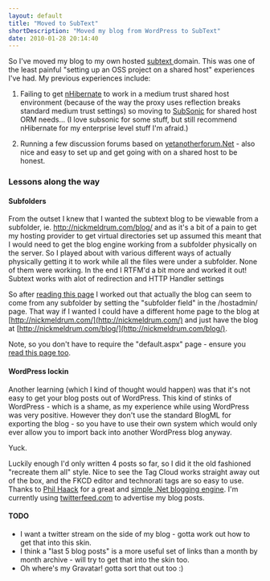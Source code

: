 ```yaml
---
layout: default
title: "Moved to SubText"
shortDescription: "Moved my blog from WordPress to SubText"
date: 2010-01-28 20:14:40
---
```

So I've moved my blog to my own hosted [subtext ](http://subtextproject.com/)domain. 
This was one of the least painful "setting up an OSS project on a shared host" experiences I've had. 
My previous experiences include:

 1. Failing to get [nHibernate](https://www.hibernate.org/343.html) to work 
in a medium trust shared host environment (because of the way the proxy uses reflection breaks standard medium
 trust settings) so moving to [SubSonic](http://www.subsonicproject.com/) for shared host ORM needs... 
(I love subsonic for some stuff, but still recommend nHibernate for my enterprise level stuff I'm afraid.)

 2. Running a few discussion forums based on [yetanotherforum.Net](http://www.yetanotherforum.net/) - also nice and easy to set up and get going with on a shared host to be honest. 

### Lessons along the way

#### Subfolders

From the outset I knew that I wanted the subtext blog to be viewable from a subfolder,
 ie. http://nickmeldrum.com/blog/ and as it's a bit of a pain to get my hosting provider to get 
virtual directories set up assumed this meant that I would need to get the blog engine working 
from a subfolder physically on the server.  So I played about with various different ways of 
actually physically getting it to work while all the files were under a subfolder. None of them 
were working. In the end I RTFM'd a bit more and worked it out!  Subtext works with alot of redirection
 and HTTP Handler settings

So after [reading this page](http://code.google.com/p/subtext/wiki/UrlBlogMapping)
 I worked out that actually the blog can seem to come from any subfolder by setting the "subfolder field" 
in the /hostadmin/ page.
 That way if I wanted I could have a different home page to the blog at [http://nickmeldrum.com/](http://nickmeldrum.com/)
 and just have the blog at [http://nickmeldrum.com/blog/](http://nickmeldrum.com/blog/).

  Note, so you don't have to require the "default.aspx" page -
 ensure you [read this page too](http://subtextproject.com/Configuring-a-Custom-404-Page.ashx).

#### WordPress lockin

Another learning (which I kind of thought would happen) was that it's not easy to get your blog posts out of WordPress.
 This kind of stinks of WordPress - which is a shame, as my experience while using WordPress was very positive.
 However they don't use the standard BlogML for exporting the blog - so you have to use their own system which
 would only ever allow you to import back into another WordPress blog anyway.

Yuck.

Luckily enough I'd only written 4 posts so far, so I did it the old fashioned "recreate them all" style. 
 Nice to see the Tag Cloud works straight away out of the box, and the FKCD editor and technorati tags are so easy to use.
  Thanks to [Phil Haack](http://haacked.com/Default.aspx) for a great and [simple .Net blogging engine](http://subtextproject.com/).
  I'm currently using [twitterfeed.com](http://twitterfeed.com/) to advertise my blog posts.

#### TODO

*   I want a twitter stream on the side of my blog - gotta work out how to get that into this skin.
*   I think a "last 5 blog posts" is a more useful set of links than a month by month archive - will try to get that into the skin too.
*   Oh where's my Gravatar! gotta sort that out too :)
